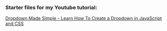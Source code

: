 ### Starter files for my Youtube tutorial: 
[Dropdown Made Simple - Learn How To Create a Dropdown in JavaScript and CSS](https://www.youtube.com/watch?v=dhDh_2DazBw)
